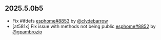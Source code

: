 ## 2025.5.0b5

- Fix #ifdefs [esphome#8853](https://github.com/esphome/esphome/pull/8853) by [@clydebarrow](https://github.com/clydebarrow)
- [at581x] Fix issue with methods not being public [esphome#8852](https://github.com/esphome/esphome/pull/8852) by [@gpambrozio](https://github.com/gpambrozio)

